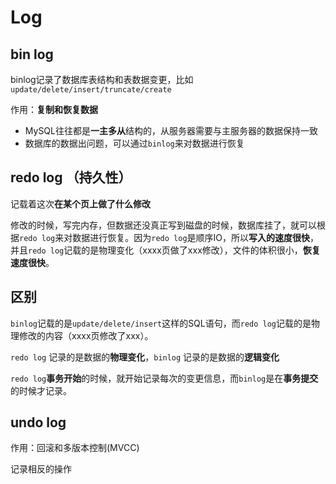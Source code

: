# Log



## bin log


binlog记录了数据库表结构和表数据变更，比如`update/delete/insert/truncate/create`

作用：**复制和恢复数据**

- MySQL往往都是**一主多从**结构的，从服务器需要与主服务器的数据保持一致
- 数据库的数据出问题，可以通过`binlog`来对数据进行恢复



## redo log （持久性）

记载着这次**在某个页上做了什么修改**

修改的时候，写完内存，但数据还没真正写到磁盘的时候，数据库挂了，就可以根据`redo log`来对数据进行恢复。因为`redo log`是顺序IO，所以**写入的速度很快**，并且`redo log`记载的是物理变化（xxxx页做了xxx修改），文件的体积很小，**恢复速度很快**。



## 区别

`binlog`记载的是`update/delete/insert`这样的SQL语句，而`redo log`记载的是物理修改的内容（xxxx页修改了xxx）。

`redo log` 记录的是数据的**物理变化**，`binlog` 记录的是数据的**逻辑变化**

`redo log`**事务开始**的时候，就开始记录每次的变更信息，而`binlog`是在**事务提交**的时候才记录。



## undo log

作用：回滚和多版本控制(MVCC)

记录相反的操作